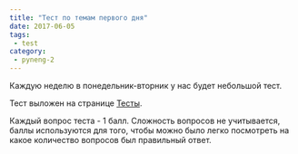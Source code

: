 ```yaml
---
title: "Тест по темам первого дня"
date: 2017-06-05
tags:
 - test
category:
 - pyneng-2
---
```


Каждую неделю в понедельник-вторник у нас будет небольшой тест.

Тест выложен на странице [Тесты](https://pyneng.github.io/tests/).

Каждый вопрос теста - 1 балл.
Сложность вопросов не учитывается, баллы используются для того,
чтобы можно было легко посмотреть на какое количество вопросов был правильный ответ.

